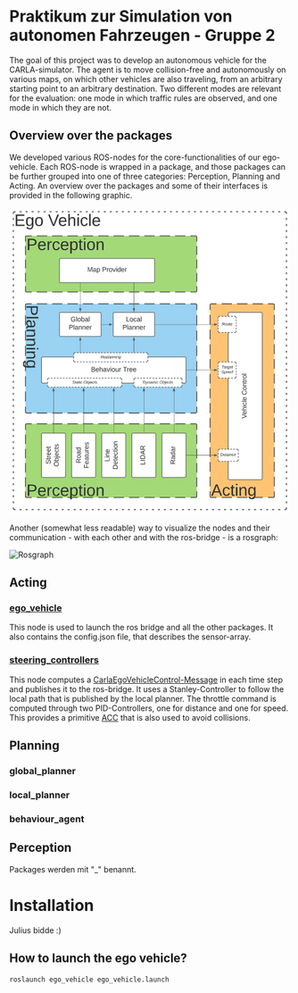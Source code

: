 # Praktikum zur Simulation von autonomen Fahrzeugen - Gruppe 2

The goal of this project was to develop an autonomous vehicle for the CARLA-simulator. The agent is to move collision-free and autonomously on various maps, on which other vehicles are also traveling, from an arbitrary starting point to an arbitrary destination. Two different modes are relevant for the evaluation: one mode in which traffic rules are observed, and one mode in which they are not. 

## Overview over the packages
We developed various ROS-nodes for the core-functionalities of our ego-vehicle. Each ROS-node is wrapped in a package, and those packages can be further grouped into one of three categories: Perception, Planning and Acting. An overview over the packages and some of their interfaces is provided in the following graphic.

![Overview over the packages](documentation/package_overview.svg)

Another (somewhat less readable) way to visualize the nodes and their communication - with each other and with the ros-bridge - is a rosgraph:

![Rosgraph]()


## Acting

### [ego_vehicle](Acting/ego_vehicle)
This node is used to launch the ros bridge and all the other packages. It also contains the config.json file, that describes the sensor-array.

### [steering_controllers](Acting/steering_controllers)
This node computes a [CarlaEgoVehicleControl-Message](https://github.com/carla-simulator/ros-carla-msgs/blob/master/msg/CarlaEgoVehicleControl.msg) in each time step and publishes it to the ros-bridge. It uses a Stanley-Controller to follow the local path that is published by the local planner. The throttle command is computed through two PID-Controllers, one for distance and one for speed. This provides a primitive [ACC](https://en.wikipedia.org/wiki/Adaptive_cruise_control) that is also used to avoid collisions. 

## Planning

### global_planner

### local_planner

### behaviour_agent

## Perception



Packages werden mit "_" benannt.


# Installation

Julius bidde :)

## How to launch the ego vehicle?
```shell
roslaunch ego_vehicle ego_vehicle.launch
```
